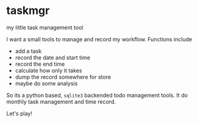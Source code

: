 # taskmgr
my little task management tool

I want a small tools to manage and record my workflow. Functions include 
* add a task
* record the date and start time
* record the end time
* calculate how only it takes
* dump the record somewhere for store
* maybe do some analysis

So its a python based, `sqlite3` backended todo management tools. It do monthly task management and time record.

Let's play!